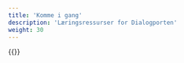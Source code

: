 ```yaml
---
title: 'Komme i gang'
description: 'Læringsressurser for Dialogporten'
weight: 30
---
```


{{<children />}}